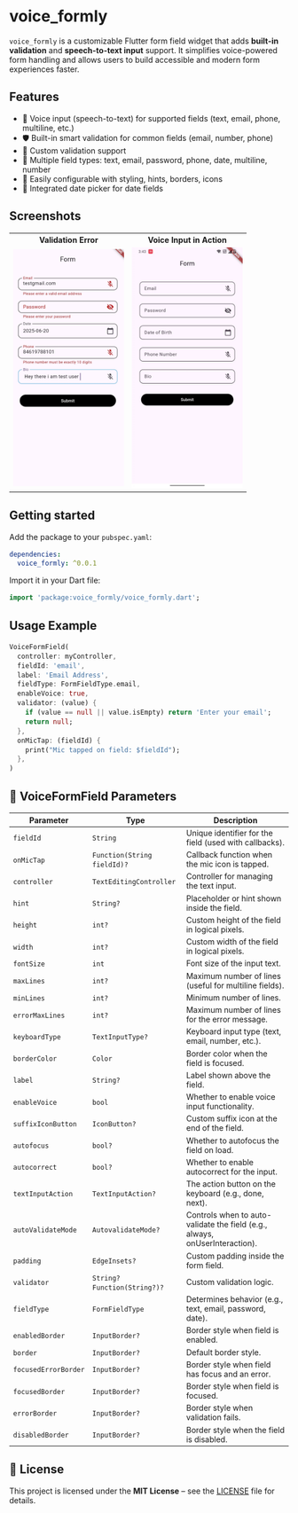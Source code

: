 
# voice_formly

`voice_formly` is a customizable Flutter form field widget that adds **built-in validation** and **speech-to-text input** support. It simplifies voice-powered form handling and allows users to build accessible and modern form experiences faster.



##  Features

- 🎤 Voice input (speech-to-text) for supported fields (text, email, phone, multiline, etc.)
- 🛡️ Built-in smart validation for common fields (email, number, phone)
- 🧠 Custom validation support
- 🧾 Multiple field types: text, email, password, phone, date, multiline, number
- 🎨 Easily configurable with styling, hints, borders, icons
- 📆 Integrated date picker for date fields




##  Screenshots
<table>
  <tr>
    <th style="text-align:center;">Validation Error</th>
    <th style="text-align:center;">Voice Input in Action</th>
  </tr>
  <tr>
    <td align="center">
      <img src="assets/form_validation.jpg" width="200"/>
    </td>
    <td align="center">
      <img src="assets/demo.gif" width="200"/>
    </td>
  </tr>
</table>




## Getting started

Add the package to your `pubspec.yaml`:

```yaml
dependencies:
  voice_formly: ^0.0.1  
````

Import it in your Dart file:

```dart
import 'package:voice_formly/voice_formly.dart';
```



##  Usage Example

```dart
VoiceFormField(
  controller: myController,
  fieldId: 'email',
  label: 'Email Address',
  fieldType: FormFieldType.email,
  enableVoice: true,
  validator: (value) {
    if (value == null || value.isEmpty) return 'Enter your email';
    return null;
  },
  onMicTap: (fieldId) {
    print("Mic tapped on field: $fieldId");
  },
)
```



## 🧾 VoiceFormField Parameters

| Parameter              | Type                                      | Description                                                                 |
|------------------------|-------------------------------------------|-----------------------------------------------------------------------------|
| `fieldId`              | `String`                                  | Unique identifier for the field (used with callbacks).                     |
| `onMicTap`             | `Function(String fieldId)?`               | Callback function when the mic icon is tapped.                             |
| `controller`           | `TextEditingController`                   | Controller for managing the text input.                                    |
| `hint`                 | `String?`                                  | Placeholder or hint shown inside the field.                                |
| `height`               | `int?`                                     | Custom height of the field in logical pixels.                              |
| `width`                | `int?`                                     | Custom width of the field in logical pixels.                               |
| `fontSize`             | `int`                                      | Font size of the input text.                                               |
| `maxLines`             | `int?`                                     | Maximum number of lines (useful for multiline fields).                     |
| `minLines`             | `int?`                                     | Minimum number of lines.                                                   |
| `errorMaxLines`        | `int?`                                     | Maximum number of lines for the error message.                             |
| `keyboardType`         | `TextInputType?`                           | Keyboard input type (text, email, number, etc.).                           |
| `borderColor`          | `Color`                                    | Border color when the field is focused.                                    |
| `label`                | `String?`                                  | Label shown above the field.                                               |
| `enableVoice`          | `bool`                                     | Whether to enable voice input functionality.                               |
| `suffixIconButton`     | `IconButton?`                              | Custom suffix icon at the end of the field.                                |
| `autofocus`            | `bool?`                                    | Whether to autofocus the field on load.                                    |
| `autocorrect`          | `bool?`                                    | Whether to enable autocorrect for the input.                               |
| `textInputAction`      | `TextInputAction?`                         | The action button on the keyboard (e.g., done, next).                      |
| `autoValidateMode`     | `AutovalidateMode?`                        | Controls when to auto-validate the field (e.g., always, onUserInteraction).|
| `padding`              | `EdgeInsets?`                              | Custom padding inside the form field.                                      |
| `validator`            | `String? Function(String?)?`              | Custom validation logic.                                                   |
| `fieldType`            | `FormFieldType`                            | Determines behavior (e.g., text, email, password, date).                   |
| `enabledBorder`        | `InputBorder?`                             | Border style when field is enabled.                                        |
| `border`               | `InputBorder?`                             | Default border style.                                                      |
| `focusedErrorBorder`   | `InputBorder?`                             | Border style when field has focus and an error.                            |
| `focusedBorder`        | `InputBorder?`                             | Border style when field is focused.                                        |
| `errorBorder`          | `InputBorder?`                             | Border style when validation fails.                                        |
| `disabledBorder`       | `InputBorder?`                             | Border style when the field is disabled.                                   |

## 📄 License

This project is licensed under the **MIT License** – see the [LICENSE](LICENSE) file for details.
